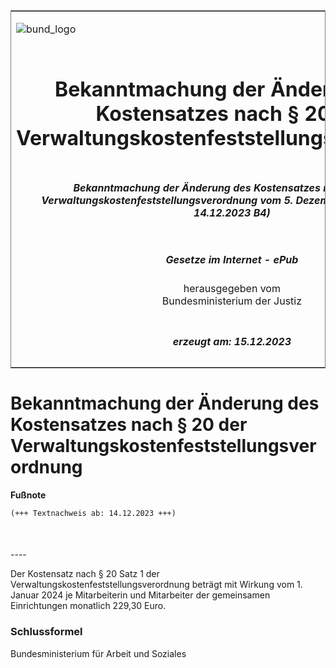 <span id="DECKBLATT.html"></span>

<table border="0" frame="border" width="100%">

<tr valign="top">

<td align="left">

![bund\_logo](BfJ_2021_Web_de_de.gif)

</td>

<td align="right">

 

</td>

</tr>

<tr align="center" valign="middle">

<td colspan="2">

# Bekanntmachung der Änderung des Kostensatzes nach § 20 der Verwaltungskostenfeststellungsverordnung

</td>

</tr>

<tr align="center" valign="middle">

<td colspan="2">

##### Bekanntmachung der Änderung des Kostensatzes nach § 20 der Verwaltungskostenfeststellungsverordnung vom 5. Dezember 2023 (BAnz AT 14.12.2023 B4)

</td>

</tr>

<tr align="center" valign="middle">

<td colspan="2">

  
  

##### Gesetze im Internet - ePub  
  
herausgegeben vom  
Bundesministerium der Justiz

</td>

</tr>

<tr align="center" valign="bottom">

<td colspan="2">

  
  

##### erzeugt am: 15.12.2023

</td>

</tr>

</table>

<span id="BJNR634800023.html"></span>

# Bekanntmachung der Änderung des Kostensatzes nach § 20 der Verwaltungskostenfeststellungsverordnung

<div>

  
**Fußnote**

<div class="jnhtml">

<div>

<div class="jurAbsatz">

  

``` 
(+++ Textnachweis ab: 14.12.2023 +++)

 
```

</div>

</div>

</div>

</div>

<span id="BJNR634800023BJNE000100000.html"></span>

###   
\----

<div>

<div class="jnhtml">

<div>

<div class="jurAbsatz">

Der Kostensatz nach § 20 Satz 1 der
Verwaltungskostenfeststellungsverordnung beträgt mit Wirkung vom 1.
Januar 2024 je Mitarbeiterin und Mitarbeiter der gemeinsamen
Einrichtungen monatlich 229,30 Euro.

</div>

</div>

</div>

</div>

<span id="BJNR634800023BJNE000200000.html"></span>

### Schlussformel  

<div>

<div class="jnhtml">

<div>

<div class="jurAbsatz">

<span class="SP">Bundesministerium für Arbeit und Soziales</span>

</div>

</div>

</div>

</div>
